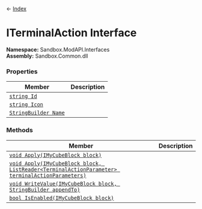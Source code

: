 ← [Index](index)
# ITerminalAction Interface
**Namespace:** Sandbox.ModAPI.Interfaces  
**Assembly:** Sandbox.Common.dll  
### Properties
|Member|Description|
|---|---|
|[`string Id`](Sandbox.ModAPI.Interfaces.Id)||
|[`string Icon`](Sandbox.ModAPI.Interfaces.Icon)||
|[`StringBuilder Name`](Sandbox.ModAPI.Interfaces.Name)||
### Methods
|Member|Description|
|---|---|
|[`void Apply(IMyCubeBlock block)`](Sandbox.ModAPI.Interfaces.Apply)||
|[`void Apply(IMyCubeBlock block, ListReader<TerminalActionParameter> terminalActionParameters)`](Sandbox.ModAPI.Interfaces.Apply)||
|[`void WriteValue(IMyCubeBlock block, StringBuilder appendTo)`](Sandbox.ModAPI.Interfaces.WriteValue)||
|[`bool IsEnabled(IMyCubeBlock block)`](Sandbox.ModAPI.Interfaces.IsEnabled)||
